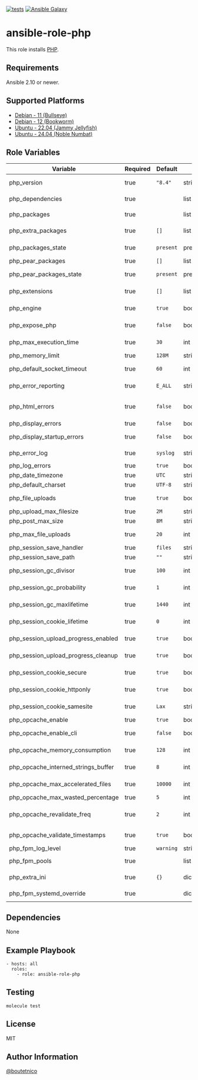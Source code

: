 [![tests](https://github.com/boutetnico/ansible-role-php/workflows/Test%20ansible%20role/badge.svg)](https://github.com/boutetnico/ansible-role-php/actions?query=workflow%3A%22Test+ansible+role%22)
[![Ansible Galaxy](https://img.shields.io/badge/galaxy-boutetnico.php-blue.svg)](https://galaxy.ansible.com/boutetnico/php)

ansible-role-php
================

This role installs [PHP](https://www.php.net/).

Requirements
------------

Ansible 2.10 or newer.

Supported Platforms
-------------------

- [Debian - 11 (Bullseye)](https://wiki.debian.org/DebianBullseye)
- [Debian - 12 (Bookworm)](https://wiki.debian.org/DebianBookworm)
- [Ubuntu - 22.04 (Jammy Jellyfish)](http://releases.ubuntu.com/22.04/)
- [Ubuntu - 24.04 (Noble Numbat)](http://releases.ubuntu.com/24.04/)

Role Variables
--------------

| Variable                            | Required | Default   | Choices         | Comments                              |
|-------------------------------------|----------|-----------|-----------------|---------------------------------------|
| php_version                         | true     | `"8.4"`   | string          | PHP major.minor version               |
| php_dependencies                    | true     |           | list            | See `defaults/main.yml`               |
| php_packages                        | true     |           | list            | See `defaults/main.yml`               |
| php_extra_packages                  | true     | `[]`      | list            | Additional PHP packages               |
| php_packages_state                  | true     | `present` | present/absent  | State of PHP packages                 |
| php_pear_packages                   | true     | `[]`      | list            | PEAR packages                         |
| php_pear_packages_state             | true     | `present` | present/absent  | State of PEAR packages                |
| php_extensions                      | true     | `[]`      | list(dict)      | Extra extensions with config          |
| php_engine                          | true     | `true`    | bool            | Enable PHP engine                     |
| php_expose_php                      | true     | `false`   | bool            | Expose PHP via headers                |
| php_max_execution_time              | true     | `30`      | int             | Script execution time in seconds      |
| php_memory_limit                    | true     | `128M`    | string          | Memory limit                          |
| php_default_socket_timeout          | true     | `60`      | int             | Socket timeout in seconds             |
| php_error_reporting                 | true     | `E_ALL`   | string          | Error reporting level                 |
| php_html_errors                     | true     | `false`   | bool            | Use HTML formatting for errors        |
| php_display_errors                  | true     | `false`   | bool            | Display errors                        |
| php_display_startup_errors          | true     | `false`   | bool            | Display startup errors                |
| php_error_log                       | true     | `syslog`  | string          | Error log path or `syslog`            |
| php_log_errors                      | true     | `true`    | bool            | Log errors                            |
| php_date_timezone                   | true     | `UTC`     | string          | Timezone                              |
| php_default_charset                 | true     | `UTF-8`   | string          | Default charset                       |
| php_file_uploads                    | true     | `true`    | bool            | Enable file uploads                   |
| php_upload_max_filesize             | true     | `2M`      | string          | Max upload size                       |
| php_post_max_size                   | true     | `8M`      | string          | Max POST size                         |
| php_max_file_uploads                | true     | `20`      | int             | Max uploaded files per request        |
| php_session_save_handler            | true     | `files`   | string          | Session handler                       |
| php_session_save_path               | true     | `""`      | string          | Session save path                     |
| php_session_gc_divisor              | true     | `100`     | int             | Session GC divisor                    |
| php_session_gc_probability          | true     | `1`       | int             | Session GC probability                |
| php_session_gc_maxlifetime          | true     | `1440`    | int             | Session max lifetime (s)              |
| php_session_cookie_lifetime         | true     | `0`       | int             | Session cookie lifetime (s)           |
| php_session_upload_progress_enabled | true     | `true`    | bool            | Enable upload progress                |
| php_session_upload_progress_cleanup | true     | `true`    | bool            | Cleanup upload progress data          |
| php_session_cookie_secure           | true     | `true`    | bool            | Secure session cookies (HTTPS)        |
| php_session_cookie_httponly         | true     | `true`    | bool            | HttpOnly session cookies              |
| php_session_cookie_samesite         | true     | `Lax`     | string          | Session SameSite policy               |
| php_opcache_enable                  | true     | `true`    | bool            | Enable opcache                        |
| php_opcache_enable_cli              | true     | `false`   | bool            | Enable opcache in CLI                 |
| php_opcache_memory_consumption      | true     | `128`     | int             | Opcache memory size (MB)              |
| php_opcache_interned_strings_buffer | true     | `8`       | int             | Opcache interned strings buffer       |
| php_opcache_max_accelerated_files   | true     | `10000`   | int             | Opcache max accelerated files         |
| php_opcache_max_wasted_percentage   | true     | `5`       | int             |                                       |
| php_opcache_revalidate_freq         | true     | `2`       | int             | Opcache revalidate frequency          |
| php_opcache_validate_timestamps     | true     | `true`    | bool            | Validate opcache timestamps           |
| php_fpm_log_level                   | true     | `warning` | string          | FPM log level                         |
| php_fpm_pools                       | true     |           | list(dict)      | See `defaults/main.yml`               |
| php_extra_ini                       | true     | `{}`      | dict            | Extra ini settings (key/value pairs)  |
| php_fpm_systemd_override            | true     |           | dict            | See `defaults/main.yml`               |

Dependencies
------------

None

Example Playbook
----------------

    - hosts: all
      roles:
        - role: ansible-role-php

Testing
-------

    molecule test

License
-------

MIT

Author Information
------------------

[@boutetnico](https://github.com/boutetnico)
